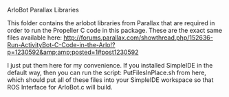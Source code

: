 ArloBot Parallax Libraries

This folder contains the arlobot libraries from Parallax that are required in order to run the Propeller C code in this package.
These are the exact same files available here:
http://forums.parallax.com/showthread.php/152636-Run-ActivityBot-C-Code-in-the-Arlo!?p=1230592&amp;amp;posted=1#post1230592

I just put them here for my convenience.
If you installed SimpleIDE in the default way, then you can run the script:
PutFilesInPlace.sh
from here, which should put all of these files into your SimpleIDE workspace so that
ROS Interface for ArloBot.c
will build.
